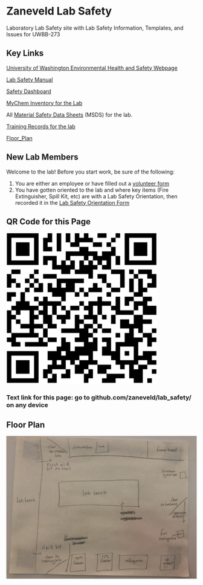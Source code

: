 # Zaneveld Lab Safety

Laboratory Lab Safety site with Lab Safety Information, Templates, and Issues for UWBB-273


## Key Links

[University of Washington Environmental Health and Safety Webpage](https://www.ehs.washington.edu/research-lab/laboratory-safety)

[Lab Safety Manual](https://ehs.washington.edu/system/files/resources/lsm.pdf)

[Safety Dashboard](https://labsurvey.ehs.washington.edu/pi/dashboard.php?IDlab=184&PI=Zaneveld&labID=ZANEVELD-184-1146)

[MyChem Inventory for the Lab](https://mychem.ehs.washington.edu/Inventory/InventoryList?roomOwnerID=10873&page=1)

All [Material Safety Data Sheets](./MSDS/) (MSDS) for the lab.  

[Training Records for the lab](./Training)

[Floor_Plan](./Floor_Plan/floor_plan.jpeg)

## New Lab Members

Welcome to the lab! Before you start work, be sure of the following:
1. You are either an employee or have filled out a [volunteer form](https://www.uwb.edu/getattachment/stem/laboratories/links-and-forms/UWBofficialVolunteerWorkers.pdf?lang=en-US) 
2. You have gotten oriented to the lab and where key items (Fire Extinguisher, Spill Kit, etc) are with a Lab Safety Orientation, then recorded it in the [Lab Safety Orientation Form](https://docs.google.com/forms/d/e/1FAIpQLSeHqHJFNW4uB26Kx482ErE_dhOxjHXJt10eQYRgnki2GbXjMw/viewform?usp=pp_url)

## QR Code for this Page

<img src="./resources/QR_code.png" width="400"  description="A QR code for accessing this page, github.com/zaneveld/lab_safety/">

### Text link for this page: go to github.com/zaneveld/lab_safety/ on any device

## Floor Plan

<img src="./Floor_Plan/floor_plan.jpeg" width="600"  description="A QR code for accessing this page, github.com/zaneveld/lab_safety/">
